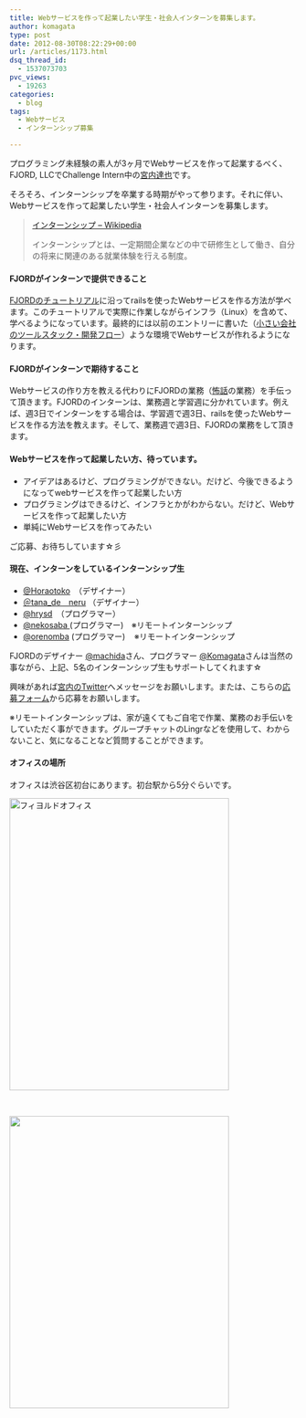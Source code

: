 ```yaml
---
title: Webサービスを作って起業したい学生・社会人インターンを募集します。
author: komagata
type: post
date: 2012-08-30T08:22:29+00:00
url: /articles/1173.html
dsq_thread_id:
  - 1537073703
pvc_views:
  - 19263
categories:
  - blog
tags:
  - Webサービス
  - インターンシップ募集

---
```

プログラミング未経験の素人が3ヶ月でWebサービスを作って起業するべく、FJORD, LLCでChallenge Intern中の<a title="宮内Twitter" href="https://twitter.com/CheerDreams" target="_blank">宮内達也</a>です。

そろそろ、インターンシップを卒業する時期がやって参ります。それに伴い、Webサービスを作って起業したい学生・社会人インターンを募集します。

> [インターンシップ – Wikipedia][1]
> 
> インターンシップとは、一定期間企業などの中で研修生として働き、自分の将来に関連のある就業体験を行える制度。

#### FJORDがインターンで提供できること

<a href="https://github.com/fjordllc/tutorial/wiki" target="_blank">FJORDのチュートリアル</a>に沿ってrailsを使ったWebサービスを作る方法が学べます。このチュートリアルで実際に作業しながらインフラ（Linux）を含めて、学べるようになっています。最終的には以前のエントリーに書いた（[小さい会社のツールスタック・開発フロー][2]）ような環境でWebサービスが作れるようになります。

#### FJORDがインターンで期待すること

Webサービスの作り方を教える代わりにFJORDの業務（<a title="怖い話" href="http://kowabana.jp/" target="_blank">怖話</a>の業務）を手伝って頂きます。FJORDのインターンは、業務週と学習週に分かれています。例えば、週3日でインターンをする場合は、学習週で週3日、railsを使ったWebサービスを作る方法を教えます。そして、業務週で週3日、FJORDの業務をして頂きます。

#### Webサービスを作って起業したい方、待っています。

  * アイデアはあるけど、プログラミングができない。だけど、今後できるようになってwebサービスを作って起業したい方
  * プログラミングはできるけど、インフラとかがわからない。だけど、Webサービスを作って起業したい方
  * 単純にWebサービスを作ってみたい

ご応募、お待ちしています☆彡

#### 現在、インターンをしているインターンシップ生

<div>
  <ul>
    <li>
      <a title="中里" href="https://twitter.com/Horaotoko" target="_blank">@Horaotoko</a>　（デザイナー）
    </li>
    <li>
      <a title="tana_de_neru" href="https://twitter.com/tana_de_neru" target="_blank">＠tana_de＿neru</a> （デザイナー）
    </li>
    <li>
      <a title="吉田" href="https://twitter.com/hrysd" target="_blank">@hrysd</a>　（プログラマー）
    </li>
    <li>
      <a title="nekosaba" href="https://twitter.com/nekosaba" target="_blank">@nekosaba </a>(プログラマー)　※リモートインターンシップ
    </li>
    <li>
      <a title="@orenomba" href="https://twitter.com/orenomba" target="_blank">@orenomba</a> (プログラマー)    ※リモートインターンシップ
    </li>
  </ul>
</div>

FJORDのデザイナー <a title="@machida" href="https://twitter.com/machida" target="_blank">@machida</a>さん、プログラマー <a title="@komagata" href="https://twitter.com/komagata" target="_blank">@Komagata</a>さんは当然の事ながら、上記、5名のインターンシップ生もサポートしてくれます☆

興味があれば<a title="宮内Twitter" href="https://twitter.com/CheerDreams" target="_blank">宮内のTwitter</a>へメッセージをお願いします。または、こちらの<a title="応募フォーム" href="https://docs.google.com/spreadsheet/viewform?fromEmail=true&formkey=dFN3ZWlaQ2xTZktDMldSaEE1UlVLZVE6MQ" target="_blank">応募フォーム</a>から応募をお願いします。

※リモートインターンシップは、家が遠くてもご自宅で作業、業務のお手伝いをしていただく事ができます。グループチャットのLingrなどを使用して、わからないこと、気になることなど質問することができます。

#### オフィスの場所

オフィスは渋谷区初台にあります。初台駅から5分ぐらいです。

<img class="aligncenter" src="https://lh3.googleusercontent.com/-YSpOIMhC1D8/UD8a6c52rPI/AAAAAAAAAe0/0lSqEl7-Wfo/s512/2012-08-30%252016.43.56.jpg" alt="フィヨルドオフィス" width="384" height="512" />

&nbsp;

<img class="aligncenter" src="https://lh3.googleusercontent.com/-deije2hqjtQ/UD8a5oHlG8I/AAAAAAAAAew/wYZYgAE5Lzc/s512/2012-08-30%252016.44.37.jpg" alt="" width="384" height="512" />

 [1]: http://ja.wikipedia.org/wiki/%E3%82%A4%E3%83%B3%E3%82%BF%E3%83%BC%E3%83%B3%E3%82%B7%E3%83%83%E3%83%97
 [2]: http://fjord.jp/love/1084.html